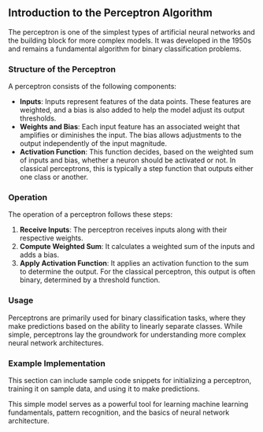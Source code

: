 ## Introduction to the Perceptron Algorithm

The perceptron is one of the simplest types of artificial neural networks and the building block for more complex models. It was developed in the 1950s and remains a fundamental algorithm for binary classification problems.

### Structure of the Perceptron

A perceptron consists of the following components:
- **Inputs**: Inputs represent features of the data points. These features are weighted, and a bias is also added to help the model adjust its output thresholds.
- **Weights and Bias**: Each input feature has an associated weight that amplifies or diminishes the input. The bias allows adjustments to the output independently of the input magnitude.
- **Activation Function**: This function decides, based on the weighted sum of inputs and bias, whether a neuron should be activated or not. In classical perceptrons, this is typically a step function that outputs either one class or another.

### Operation

The operation of a perceptron follows these steps:
1. **Receive Inputs**: The perceptron receives inputs along with their respective weights.
2. **Compute Weighted Sum**: It calculates a weighted sum of the inputs and adds a bias.
3. **Apply Activation Function**: It applies an activation function to the sum to determine the output. For the classical perceptron, this output is often binary, determined by a threshold function.

### Usage

Perceptrons are primarily used for binary classification tasks, where they make predictions based on the ability to linearly separate classes. While simple, perceptrons lay the groundwork for understanding more complex neural network architectures.

### Example Implementation

This section can include sample code snippets for initializing a perceptron, training it on sample data, and using it to make predictions.

This simple model serves as a powerful tool for learning machine learning fundamentals, pattern recognition, and the basics of neural network architecture.
